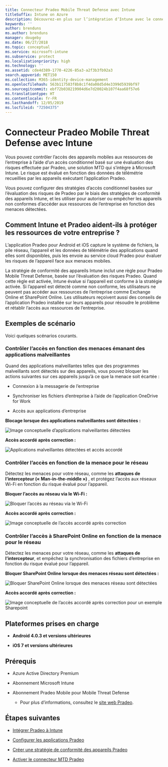 ```yaml
---
title: Connecteur Pradeo Mobile Threat Defense avec Intune
titleSuffix: Intune on Azure
description: Découvrez-en plus sur l’intégration d’Intune avec le connecteur Pradeo Mobile Threat Defense pour contrôler l’accès des appareils mobiles aux ressources de votre entreprise.
keywords: ''
author: brenduns
ms.author: brenduns
manager: dougeby
ms.date: 06/27/2018
ms.topic: conceptual
ms.service: microsoft-intune
ms.subservice: protect
ms.localizationpriority: high
ms.technology: ''
ms.assetid: cde4d389-1770-4226-85a3-a2f3b3fb92a3
search.appverid: MET150
ms.collection: M365-identity-device-management
ms.openlocfilehash: 563b117583f8b8c1f4da08d5d4e3399d5939bf97
ms.sourcegitcommit: ebf72b038219904d6e7d20024b107f4aa68f57e6
ms.translationtype: HT
ms.contentlocale: fr-FR
ms.lasthandoff: 12/05/2019
ms.locfileid: "72504375"
---
```

# <a name="pradeo-mobile-threat-defense-connector-with-intune"></a>Connecteur Pradeo Mobile Threat Defense avec Intune

Vous pouvez contrôler l’accès des appareils mobiles aux ressources de l’entreprise à l’aide d’un accès conditionnel basé sur une évaluation des risques effectuée par Pradeo, une solution MTD qui s’intègre à Microsoft Intune. Le risque est évalué en fonction des données de télémétrie recueillies par les appareils exécutant l’application Pradeo.

Vous pouvez configurer des stratégies d’accès conditionnel basées sur l’évaluation des risques de Pradeo par le biais des stratégies de conformité des appareils Intune, et les utiliser pour autoriser ou empêcher les appareils non conformes d’accéder aux ressources de l’entreprise en fonction des menaces détectées.

## <a name="how-do-intune-and-pradeo-help-protect-your-company-resources"></a>Comment Intune et Pradeo aident-ils à protéger les ressources de votre entreprise ?

L’application Pradeo pour Android et iOS capture le système de fichiers, la pile réseau, l’appareil et les données de télémétrie des applications quand elles sont disponibles, puis les envoie au service cloud Pradeo pour évaluer les risques de l’appareil face aux menaces mobiles.

La stratégie de conformité des appareils Intune inclut une règle pour Pradeo Mobile Threat Defense, basée sur l’évaluation des risques Pradeo. Quand cette règle est activée, Intune évalue si l’appareil est conforme à la stratégie activée. Si l’appareil est détecté comme non conforme, les utilisateurs ne peuvent pas accéder aux ressources de l’entreprise comme Exchange Online et SharePoint Online. Les utilisateurs reçoivent aussi des conseils de l’application Pradeo installée sur leurs appareils pour résoudre le problème et rétablir l’accès aux ressources de l’entreprise.

## <a name="sample-scenarios"></a>Exemples de scénario

Voici quelques scénarios courants.

### <a name="control-access-based-on-threats-from-malicious-apps"></a>Contrôler l’accès en fonction des menaces émanant des applications malveillantes

Quand des applications malveillantes telles que des programmes malveillants sont détectés sur des appareils, vous pouvez bloquer les actions suivantes sur ces appareils jusqu’à ce que la menace soit écartée :

- Connexion à la messagerie de l’entreprise

- Synchroniser les fichiers d’entreprise à l’aide de l’application OneDrive for Work

- Accès aux applications d’entreprise

**Blocage lorsque des applications malveillantes sont détectées :**

![Image conceptuelle d’applications malveillantes détectées](./media/pradeo-mobile-threat-defense-connector/pradeo_maliciousapps_blocked.png)

**Accès accordé après correction :**

![Applications malveillantes détectées et accès accordé](./media/pradeo-mobile-threat-defense-connector/pradeo_maliciousapps_unblocked.png)

### <a name="control-access-based-on-threat-to-network"></a>Contrôler l’accès en fonction de la menace pour le réseau

Détectez les menaces pour votre réseau, comme les **attaques de l’intercepteur (« Man-in-the-middle »)** , et protégez l’accès aux réseaux Wi-Fi en fonction du risque évalué pour l’appareil.

**Bloquer l’accès au réseau via le Wi-Fi :**

![Bloquer l’accès au réseau via le Wi-Fi](./media/pradeo-mobile-threat-defense-connector/pradeo_network_wifi_blocked.png)

**Accès accordé après correction :**

![Image conceptuelle de l’accès accordé après correction](./media/pradeo-mobile-threat-defense-connector/pradeo_network_wifi_unblocked.png)

### <a name="control-access-to-sharepoint-online-based-on-threat-to-network"></a>Contrôler l’accès à SharePoint Online en fonction de la menace pour le réseau

Détectez les menaces pour votre réseau, comme les **attaques de l’intercepteur**, et empêchez la synchronisation des fichiers d’entreprise en fonction du risque évalué pour l’appareil.

**Bloquer SharePoint Online lorsque des menaces réseau sont détectées :**

![Bloquer SharePoint Online lorsque des menaces réseau sont détectées](./media/pradeo-mobile-threat-defense-connector/pradeo_network_spo_blocked.png)

**Accès accordé après correction :**

![Image conceptuelle de l’accès accordé après correction pour un exemple Sharepoint](./media/pradeo-mobile-threat-defense-connector/pradeo_network_spo_unblocked.png)

## <a name="supported-platforms"></a>Plateformes prises en charge

- **Android 4.0.3 et versions ultérieures**

- **iOS 7 et versions ultérieures**

## <a name="prerequisites"></a>Prérequis

- Azure Active Directory Premium

- Abonnement Microsoft Intune

- Abonnement Pradeo Mobile pour Mobile Threat Defense

  - Pour plus d’informations, consultez le [site web Pradeo](https://www.pradeo.com/en-US/mobile-threat-protection).

## <a name="next-steps"></a>Étapes suivantes

- [Intégrer Pradeo à Intune](pradeo-mtd-connector-integration.md)

- [Configurer les applications Pradeo](mtd-apps-ios-app-configuration-policy-add-assign.md)

- [Créer une stratégie de conformité des appareils Pradeo](mtd-device-compliance-policy-create.md)

- [Activer le connecteur MTD Pradeo](mtd-connector-enable.md)
